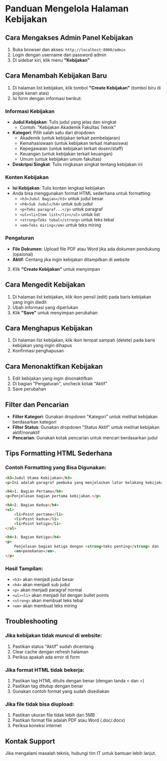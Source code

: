 # Panduan Mengelola Halaman Kebijakan

## Cara Mengakses Admin Panel Kebijakan

1. Buka browser dan akses: `http://localhost:8000/admin`
2. Login dengan username dan password admin
3. Di sidebar kiri, klik menu **"Kebijakan"**

## Cara Menambah Kebijakan Baru

1. Di halaman list kebijakan, klik tombol **"Create Kebijakan"** (tombol biru di pojok kanan atas)
2. Isi form dengan informasi berikut:

### Informasi Kebijakan

-   **Judul Kebijakan**: Tulis judul yang jelas dan singkat
    -   Contoh: "Kebijakan Akademik Fakultas Teknik"
-   **Kategori**: Pilih salah satu dari dropdown
    -   Akademik (untuk kebijakan terkait pembelajaran)
    -   Kemahasiswaan (untuk kebijakan terkait mahasiswa)
    -   Kepegawaian (untuk kebijakan terkait dosen/staff)
    -   Keuangan (untuk kebijakan terkait keuangan)
    -   Umum (untuk kebijakan umum fakultas)
-   **Deskripsi Singkat**: Tulis ringkasan singkat tentang kebijakan ini

### Konten Kebijakan

-   **Isi Kebijakan**: Tulis konten lengkap kebijakan
-   Anda bisa menggunakan format HTML sederhana untuk formatting:
    -   `<h3>Judul Bagian</h3>` untuk judul besar
    -   `<h4>Sub Judul</h4>` untuk sub judul
    -   `<p>Teks paragraf...</p>` untuk paragraf
    -   `<ul><li>Item list</li></ul>` untuk list
    -   `<strong>Teks tebal</strong>` untuk teks tebal
    -   `<em>Teks miring</em>` untuk teks miring

### Pengaturan

-   **File Dokumen**: Upload file PDF atau Word jika ada dokumen pendukung (opsional)
-   **Aktif**: Centang jika ingin kebijakan ditampilkan di website

3. Klik **"Create Kebijakan"** untuk menyimpan

## Cara Mengedit Kebijakan

1. Di halaman list kebijakan, klik ikon pensil (edit) pada baris kebijakan yang ingin diedit
2. Ubah informasi yang diperlukan
3. Klik **"Save"** untuk menyimpan perubahan

## Cara Menghapus Kebijakan

1. Di halaman list kebijakan, klik ikon tempat sampah (delete) pada baris kebijakan yang ingin dihapus
2. Konfirmasi penghapusan

## Cara Menonaktifkan Kebijakan

1. Edit kebijakan yang ingin dinonaktifkan
2. Di bagian "Pengaturan", uncheck kotak "Aktif"
3. Save perubahan

## Filter dan Pencarian

-   **Filter Kategori**: Gunakan dropdown "Kategori" untuk melihat kebijakan berdasarkan kategori
-   **Filter Status**: Gunakan dropdown "Status Aktif" untuk melihat kebijakan aktif/nonaktif
-   **Pencarian**: Gunakan kotak pencarian untuk mencari berdasarkan judul

## Tips Formatting HTML Sederhana

### Contoh Formatting yang Bisa Digunakan:

```html
<h3>Judul Utama Kebijakan</h3>
<p>Ini adalah paragraf pembuka yang menjelaskan latar belakang kebijakan.</p>

<h4>1. Bagian Pertama</h4>
<p>Penjelasan bagian pertama kebijakan.</p>

<h4>2. Bagian Kedua</h4>
<ul>
    <li>Point pertama</li>
    <li>Point kedua</li>
    <li>Point ketiga</li>
</ul>

<h4>3. Bagian Ketiga</h4>
<p>
    Penjelasan bagian ketiga dengan <strong>teks penting</strong> dan
    <em>penekanan</em>.
</p>
```

### Hasil Tampilan:

-   `<h3>` akan menjadi judul besar
-   `<h4>` akan menjadi sub judul
-   `<p>` akan menjadi paragraf normal
-   `<ul><li>` akan menjadi list dengan bullet points
-   `<strong>` akan membuat teks tebal
-   `<em>` akan membuat teks miring

## Troubleshooting

### Jika kebijakan tidak muncul di website:

1. Pastikan status "Aktif" sudah dicentang
2. Clear cache dengan refresh halaman
3. Periksa apakah ada error di form

### Jika format HTML tidak bekerja:

1. Pastikan tag HTML ditulis dengan benar (dengan tanda < dan >)
2. Pastikan tag ditutup dengan benar
3. Gunakan contoh format yang sudah disediakan

### Jika file tidak bisa diupload:

1. Pastikan ukuran file tidak lebih dari 5MB
2. Pastikan format file adalah PDF atau Word (.doc/.docx)
3. Periksa koneksi internet

## Kontak Support

Jika mengalami masalah teknis, hubungi tim IT untuk bantuan lebih lanjut.
